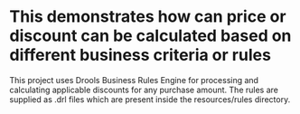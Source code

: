 # This demonstrates how can price or discount can be calculated based on different business criteria or rules

This project uses Drools Business Rules Engine for processing and calculating applicable discounts for any purchase amount.
The rules are supplied as .drl files which are present inside the resources/rules directory.
